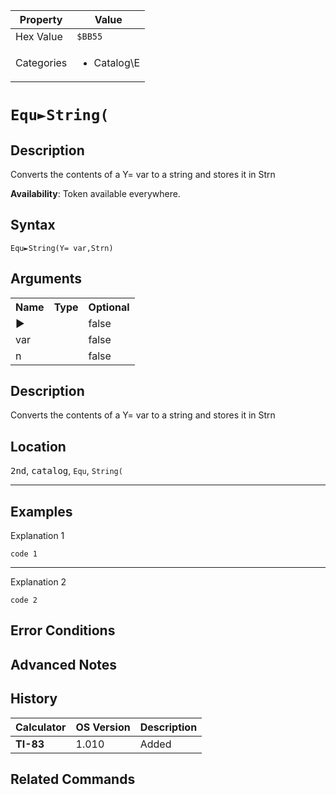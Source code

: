 | Property      | Value |
|---------------|-------|
| Hex Value     | `$BB55`|
| Categories    | <ul><li>Catalog\E</li></ul> |

# `Equ►String(`

## Description
Converts the contents of a Y= var to a string and stores it in Strn


<b>Availability</b>: Token available everywhere.

## Syntax
`Equ►String(Y= var,Strn)`

## Arguments
<table>
<tr><th>Name</th><th>Type</th><th>Optional</th></tr>

<tr><td>►</td><td></td><td>false</td></tr>

<tr><td>var</td><td></td><td>false</td></tr>

<tr><td>n</td><td></td><td>false</td></tr>

</table>

## Description
Converts the contents of a Y= var to a string and stores it in Strn

## Location
<kbd>2nd</kbd>, <kbd>catalog</kbd>, `Equ`, `String(`
<hr>

## Examples

Explanation 1
```ti-basic
code 1
```
---
Explanation 2
```ti-basic
code 2
```

## Error Conditions


## Advanced Notes


## History
| Calculator | OS Version | Description |
|------------|------------|-------------|
| <b>TI-83</b> | 1.010 | Added

## Related Commands

    